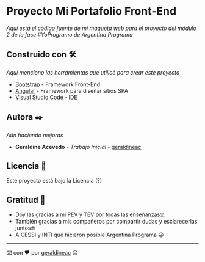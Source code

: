 # Proyecto Mi Portafolio Front-End

_Aquí está el código fuente de mi maqueta web para el proyecto del módulo 2 de la fase #YoProgramo de Argentina Programa_

## Construido con 🛠️

_Aquí menciono las herramientas que utilicé para crear este proyecto_

* [Bootstrap](https://getbootstrap.com/) - Framework Front-End 
* [Angular](https://angular.io/) - Framework para diseñar sitios SPA
* [Visual Studio Code](https://code.visualstudio.com/) - IDE

## Autora ✒️

_Aún haciendo mejoras_

* **Geraldine Acevedo** - *Trabajo Inicial* - [geraldineac](https://github.com/geraldineac)


## Licencia 📄

Este proyecto está bajo la Licencia (?) 

## Gratitud 🎁

* Doy las gracias a mi PEV y TEV por todas las enseñanzas🤓.
* También gracias a mis compañeros por compartir dudas y esclarecerlas juntos🤓
* A CESSI y INTI que hicieron posible Argentina Programa 😀

---
⌨️ con ❤️ por [geraldineac](https://github.com/geraldineac) 😊
